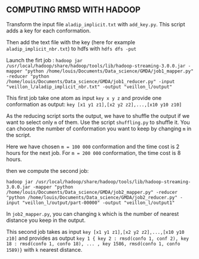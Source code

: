 ## COMPUTING RMSD WITH HADOOP

Transform the input file `aladip_implicit.txt` with `add_key.py`. This script adds a key for each conformation.

Then add the text file with the key (here for example `aladip_implicit_nbr.txt`) to hdfs with `hdfs dfs -put`

Launch the firt job : 
`hadoop jar /usr/local/hadoop/share/hadoop/tools/lib/hadoop-streaming-3.0.0.jar -mapper "python /home/louis/Documents/Data_science/GMDA/job1_mapper.py" -reducer "python /home/louis/Documents/Data_science/GMDA/job1_reducer.py" -input "veillon_l/aladip_implicit_nbr.txt" -output "veillon_l/output"`

This first job take one atom as input `key x y z` and provide one conformation as output: `key [x1 y1 z1],[x2 y2 z2],...,[x10 y10 z10]`

As the reducing script sorts the output, we have to shuffle the output if we want to select only `m` of them.
Use the script `shuffling.py` to shuffle it. You can choose the number of conformation you want to keep by changing `m` in the script.

Here we have chosen `m = 100 000` conformation and the time cost is 2 hours for the next job. For `m = 200 000` conformation, the time cost is 8 hours.

then we compute the second job:

`hadoop jar /usr/local/hadoop/share/hadoop/tools/lib/hadoop-streaming-3.0.0.jar -mapper "python /home/louis/Documents/Data_science/GMDA/job2_mapper.py" -reducer "python /home/louis/Documents/Data_science/GMDA/job2_reducer.py" -input "veillon_l/output/part-00000" -output "veillon_l/output1"`

In `job2_mapper.py`, you can changing `k` which is the number of nearest distance you keep in the output.

This second job takes as input `key [x1 y1 z1],[x2 y2 z2],...,[x10 y10 z10]` and provides as output `key 1 { key 2 : rmsd(confo 1, conf 2), key 18 : rmsd(confo 1, confo 18), ... , key 1586, rmsd(confo 1, confo 1589)}` with `k` nearest distance.
